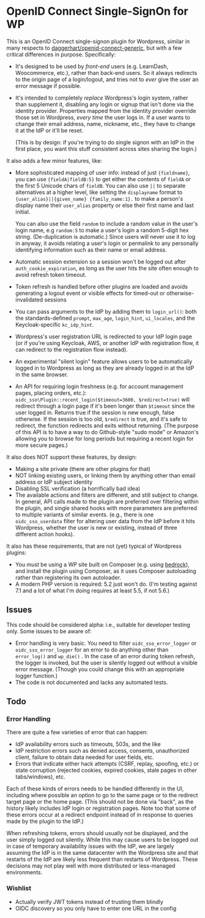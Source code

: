 # OpenID Connect Single-SignOn for WP

This is an OpenID Connect single-signon plugin for Wordpress, similar in many respects to [daggerhart/openid-connect-generic](https://github.com/daggerhart/openid-connect-generic), but with a few critical differences in purpose.  Specifically:

* It's designed to be used by *front-end* users (e.g. LearnDash, Woocommerce, etc.), rather than back-end users.  So it always redirects to the origin page of a login/logout, and tries not to *ever* give the user an error message if possible.

* It's intended to completely *replace* Wordpress's login system, rather than supplement it, disabling any login or signup that isn't done via the identity provider.  Properties mapped from the identity provider override those set in Wordpress, *every time* the user logs in.  If a user wants to change their email address, name, nickname, etc., they have to change it at the IdP or it'll be reset.

  (This is by design: if you're trying to do single signon with an IdP in the first place, you want this stuff consistent across sites sharing the login.)

It also adds a few minor features, like:

* More sophisticated mapping of user info: instead of just `{fieldname}`, you can use `{fieldA|fieldB:5}` to get either the contents of `fieldA` or the first 5 Unicode chars of `fieldB`.  You can also use `||` to separate alternatives at a higher level, like setting the `displayname` format to `{user_alias}||{given_name} {family_name:1}.` to make a person's display name their `user_alias` property or else their first name and last initial.

  You can also use the field `random` to include a random value in the user's login name, e.g `random:5` to make a user's login a random 5-digit hex string.  (De-duplication is automatic.)  Since users will never use it to log in anyway, it avoids relating a user's login or permalink to any personally identifying information such as their name or email address.

* Automatic session extension so a session won't be logged out after `auth_cookie_expiration`, as long as the user hits the site often enough to avoid refresh token timeout.

* Token refresh is handled before other plugins are loaded and avoids generating a logout event or visible effects for timed-out or otherwise-invalidated sessions

* You can pass arguments to the IdP by adding them to `login_url()`: both the standards-defined `prompt`, `max_age`, `login_hint`, `ui_locales`, and the Keycloak-specific `kc_idp_hint`.

* Wordpress's user registration URL is redirected to your IdP login page (or if you're using Keycloak, AWS, or another IdP with registration flow, it can redirect to the registration flow instead).

* An experimental "silent login" feature allows users to be automatically logged in to Wordpress as long as they are already logged in at the IdP in the same browser.

* An API for requiring login freshness (e.g. for account management pages, placing orders, etc.): `oidc_sso\Plugin::recent_login($timeout=3600, $redirect=true)` will redirect through a login page if it's been longer than `$timeout` since the user logged in.  Returns true if the session is new enough, false otherwise.  If the session is too old, `$redirect` is true, and it's safe to redirect, the function redirects and exits without returning.  (The purpose of this API is to have a way to do Github-style "sudo mode" or Amazon's allowing you to browse for long periods but requiring a recent login for more secure pages.)

It also does NOT support these features, by design:

* Making a site private (there are other plugins for that)
* NOT linking existing users, or linking them by anything other than email address or IdP subject identity
* Disabling SSL verification (a horrifically bad idea)
* The available actions and filters are different, and still subject to change.  In general, API calls made to the plugin are preferred over filtering within the plugin, and single shared hooks with more parameters are preferred to multiple variants of similar events.  (e.g., there is one `oidc_sso_userdata` filter for altering user data from the IdP before it hits Wordpress, whether the user is new or existing, instead of three different action hooks).

It also has these requirements, that are not (yet) typical of Wordpress plugins:

* You *must* be using a WP site built on Composer (e.g. using [bedrock](https://github.com/roots/bedrock/)), and install the plugin using Composer, as it uses Composer autoloading rather than registering its own autoloader.
* A modern PHP version is required: 5.2 just won't do.  (I'm testing against 7.1 and a lot of what I'm doing requires at least 5.5, if not 5.6.)

## Issues

This code should be considered alpha: i.e., suitable for developer testing only.  Some issues to be aware of:

* Error handling is very basic.  You need to filter `oidc_sso_error_logger` or `oidc_sso_error_logger` for an error to do anything other than  `error_log()` and `wp_die()` .  In the case of an error during token refresh, the logger is invoked, but the user is silently logged out without a visible error message.  (Though you could change this with an appropriate logger function.)
* The code is not documented and lacks any automated tests.

## Todo

### Error Handling

There are quite a few varieties of error that can happen:

* IdP availability errors such as timeouts, 503s, and the like
* IdP restriction errors such as denied access, consents, unauthorized client, failure to obtain data needed for user fields, etc.
* Errors that indicate either hack attempts (CSRF, replay, spoofing, etc.) or state corruption (rejected cookies, expired cookies, stale pages in other tabs/windows), etc.

Each of these kinds of errors needs to be handled differently in the UI, including where possible an option to go to the same page or to the redirect target page or the home page.  (This should not be done via "back", as the history likely includes IdP login or registration pages.  Note too that some of these errors occur at a redirect endpoint instead of in response to queries made by the plugin to the IdP.)

When refreshing tokens, errors should usually not be displayed, and the user simply logged out silently.  While this may cause users to be logged out in case of temporary availability issues with the IdP, we are largely assuming the IdP is in the same datacenter with the Wordpress site and that restarts of the IdP are likely less frequent than restarts of Wordpress.  These decisions may not play well with more distributed or less-managed environments.

### Wishlist

* Actually verify JWT tokens instead of trusting them blindly
* OIDC discovery so you only have to enter one URL in the config

